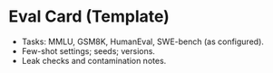 # Eval Card (Template)
- Tasks: MMLU, GSM8K, HumanEval, SWE-bench (as configured).
- Few-shot settings; seeds; versions.
- Leak checks and contamination notes.
